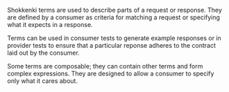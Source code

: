 Shokkenki terms are used to describe parts of a request or response. They are defined by a consumer as criteria for matching a request or specifying what it expects in a response.

Terms can be used in consumer tests to generate example responses or in provider tests to ensure that a particular reponse adheres to the contract laid out by the consumer.

Some terms are composable; they can contain other terms and form complex expressions. They are designed to allow a consumer to specify only what it cares about.